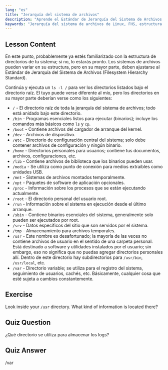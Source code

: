 ```yaml
---
lang: "es"
title: "Jerarquía del sistema de archivos"
description: "Aprende el Estándar de Jerarquía del Sistema de Archivos de Linux (FHS) y comprende directorios clave como /bin, /etc y /var. Explora la estructura de directorios de Linux."
keywords: "Jerarquía del sistema de archivos de Linux, FHS, estructura de directorios de Linux, comandos de Linux, Linux para principiantes, tutorial de Linux, guía de Linux"
---
```


## Lesson Content

En este punto, probablemente ya estés familiarizado con la estructura de directorios de tu sistema; si no, lo estarás pronto. Los sistemas de archivos pueden variar en su estructura, pero en su mayor parte, deben ajustarse al Estándar de Jerarquía del Sistema de Archivos (Filesystem Hierarchy Standard).

Continúa y ejecuta un `ls -l /` para ver los directorios listados bajo el directorio raíz. El tuyo puede verse diferente al mío, pero los directorios en su mayor parte deberían verse como los siguientes:

- `/` - El directorio raíz de toda la jerarquía del sistema de archivos; todo está anidado bajo este directorio.
- `/bin` - Programas esenciales listos para ejecutar (binarios); incluye los comandos más básicos como `ls` y `cp`.
- `/boot` - Contiene archivos del cargador de arranque del kernel.
- `/dev` - Archivos de dispositivo.
- `/etc` - Directorio de configuración central del sistema; solo debe contener archivos de configuración y ningún binario.
- `/home` - Directorios personales para usuarios; contiene tus documentos, archivos, configuraciones, etc.
- `/lib` - Contiene archivos de biblioteca que los binarios pueden usar.
- `/media` - Se utiliza como punto de conexión para medios extraíbles como unidades USB.
- `/mnt` - Sistemas de archivos montados temporalmente.
- `/opt` - Paquetes de software de aplicación opcionales.
- `/proc` - Información sobre los procesos que se están ejecutando actualmente.
- `/root` - El directorio personal del usuario root.
- `/run` - Información sobre el sistema en ejecución desde el último arranque.
- `/sbin` - Contiene binarios esenciales del sistema, generalmente solo pueden ser ejecutados por root.
- `/srv` - Datos específicos del sitio que son servidos por el sistema.
- `/tmp` - Almacenamiento para archivos temporales.
- `/usr` - Este nombre es desafortunado; la mayoría de las veces no contiene archivos de usuario en el sentido de una carpeta personal. Está destinado a software y utilidades instalados por el usuario; sin embargo, eso no significa que no puedas agregar directorios personales allí. Dentro de este directorio hay subdirectorios para `/usr/bin`, `/usr/local`, etc.
- `/var` - Directorio variable; se utiliza para el registro del sistema, seguimiento de usuarios, cachés, etc. Básicamente, cualquier cosa que esté sujeta a cambios constantemente.

## Exercise

Look inside your `/usr` directory. What kind of information is located there?

## Quiz Question

¿Qué directorio se utiliza para almacenar los logs?

## Quiz Answer

/var
